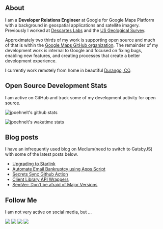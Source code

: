 ## About
I am a **Developer Relations Engineer** at Google for Google Maps Platform with a background in geospatial applications and satellite imagery. Previously I worked at [Descartes Labs](https://www.descarteslabs.com/) and the [US Geological Survey](https://www.usgs.gov/).

Approximately two thirds of my work is supporting open source and much of that is within the [Google Maps GitHub organization](https://github.com/googlemaps). The remainder of my development work is internal to Google and focused on fixing bugs, enabling new features, and creating processes that create a better development experience.

I currently work remotely from home in beautiful [Durango, CO](https://www.google.com/maps/place/Durango,+CO).

## Open Source Development Stats
I am active on GitHub and track some of my development activity for open source.

![jpoehnelt's github stats](https://github-readme-stats.vercel.app/api?username=jpoehnelt&show_icons=true&&theme=nord&hide_border=true&count_private=true&hide=issues&custom_title=Github%20Stats)

![jpoehnelt's wakatime stats](https://github-readme-stats.vercel.app/api/wakatime?username=jpoehnelt&layout=compact&theme=nord&hide_border=true&custom_title=Other%20Stats)

## Blog posts
I have an infrequently used blog on Medium(need to switch to GatsbyJS) with some of the latest posts below.

<!-- BLOG-POST-LIST:START -->
- [Upgrading to Starlink](https://jpoehnelt.medium.com/upgrading-to-starlink-bc6d4cd7e32a?source=rss-89eb24916480------2)
- [Automate Email Bankruptcy using Apps Script](https://jpoehnelt.medium.com/automate-email-bankruptcy-using-apps-script-167670186844?source=rss-89eb24916480------2)
- [Secrets Sync Github Action](https://jpoehnelt.medium.com/secrets-sync-github-action-d185963f4f3e?source=rss-89eb24916480------2)
- [Client Library API Wrappers](https://jpoehnelt.medium.com/client-library-api-wrappers-47c27dbfe0d3?source=rss-89eb24916480------2)
- [SemVer: Don’t be afraid of Major Versions](https://jpoehnelt.medium.com/semver-dont-be-afraid-of-major-versions-de352b04169e?source=rss-89eb24916480------2)
<!-- BLOG-POST-LIST:END -->

## Follow Me
I am not very active on social media, but ...

[![](https://img.shields.io/badge/GitHub-%2312100E.svg?&style=for-the-badge&logo=Github&logoColor=white)](https://github.com/jpoehnelt)
[![](https://img.shields.io/badge/linkedin-%230077B5.svg?&style=for-the-badge&logo=linkedin&logoColor=white)](https://www.linkedin.com/in/justin-poehnelt)
[![](https://img.shields.io/badge/medium-%2312100E.svg?&style=for-the-badge&logo=medium&logoColor=white)](https://jpoehnelt.medium.com/)
[![](https://img.shields.io/badge/twitter-%231DA1F2.svg?&style=for-the-badge&logo=twitter&logoColor=white)](https://twitter.com/jpoehnelt)
